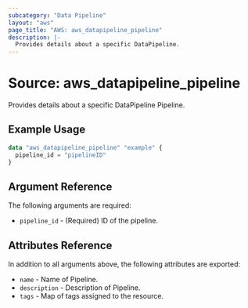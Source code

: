 ```yaml
---
subcategory: "Data Pipeline"
layout: "aws"
page_title: "AWS: aws_datapipeline_pipeline"
description: |-
  Provides details about a specific DataPipeline.
---
```


# Source: aws_datapipeline_pipeline

Provides details about a specific DataPipeline Pipeline.

## Example Usage

```terraform
data "aws_datapipeline_pipeline" "example" {
  pipeline_id = "pipelineID"
}
```

## Argument Reference

The following arguments are required:

* `pipeline_id` - (Required) ID of the pipeline.

## Attributes Reference

In addition to all arguments above, the following attributes are exported:

* `name` - Name of Pipeline.
* `description` - Description of Pipeline.
* `tags` - Map of tags assigned to the resource.
